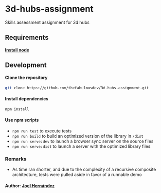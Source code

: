 # 3d-hubs-assignment

Skills assessment assignment for 3d hubs

## Requirements

#### [Install node](https://nodejs.org/en/download/)

## Development

#### Clone the repository

``` sh
git clone https://github.com/thefabulousdev/3d-hubs-assignment.git
```

#### Install dependencies
``` sh
npm install
```

#### Use npm scripts

* `npm run test` to execute tests
* `npm run build` to build an optimized version of the library in `/dist`
* `npm run serve:dev` to launch a browser sync server on the source files
* `npm run serve:dist` to launch a server with the optimized library files

### Remarks

 - As time ran shorter, and due to the complexity of a recursive composite architecture, tests were pulled aside
 in favor of a runnable demo

#### Author: [Joel Hernández](https://github.com/thefabulousdev)
